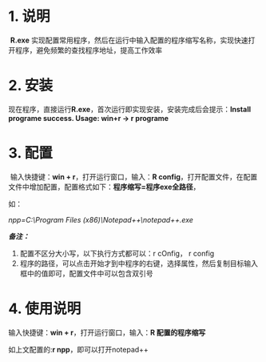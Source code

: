 # 1. 说明

​      **R.exe** 实现配置常用程序，然后在运行中输入配置的程序缩写名称，实现快速打开程序，避免频繁的查找程序地址，提高工作效率



# 2. 安装

​    现在程序，直接运行**R.exe**，首次运行即实现安装，安装完成后会提示：**Install programe success. Usage: win+r -> r programe**



# 3. 配置

​    输入快捷键：**win + r**，打开运行窗口，输入：**R config**，打开配置文件，在配置文件中增加配置，配置格式如下：**程序缩写=程序exe全路径**，

如：

*npp=C:\Program Files (x86)\Notepad++\notepad++.exe*



***备注：***

1. 配置不区分大小写，以下执行方式都可以：r cOnfig， r config
2. 程序的路径，可以点击开始才到中程序的右键，选择属性，然后复制目标输入框中的值即可，配置文件中可以包含双引号

# 4. 使用说明

   输入快捷键：**win + r**，打开运行窗口，输入：**R 配置的程序缩写**

如上文配置的:**r npp**，即可以打开notepad++

